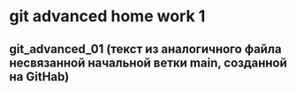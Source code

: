 # git advanced home work 1
## git_advanced_01 (текст из аналогичного файла несвязанной начальной ветки main, созданной на GitHab)
